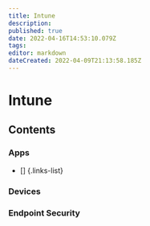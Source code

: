 ```yaml
---
title: Intune
description:
published: true
date: 2022-04-16T14:53:10.079Z
tags:
editor: markdown
dateCreated: 2022-04-09T21:13:58.185Z
---
```


# Intune

## Contents

### Apps

- []
  {.links-list}

### Devices

### Endpoint Security
